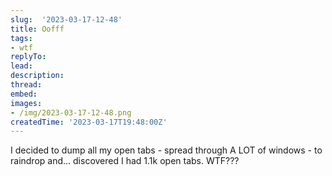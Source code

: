```yaml
---
slug:  '2023-03-17-12-48'
title: Oofff
tags:
- wtf
replyTo:
lead:
description:
thread: 
embed:
images:
- /img/2023-03-17-12-48.png
createdTime: '2023-03-17T19:48:00Z'
---
```


I decided to dump all my open tabs - spread through A LOT of windows - to raindrop and... discovered I had 1.1k open tabs. WTF???
